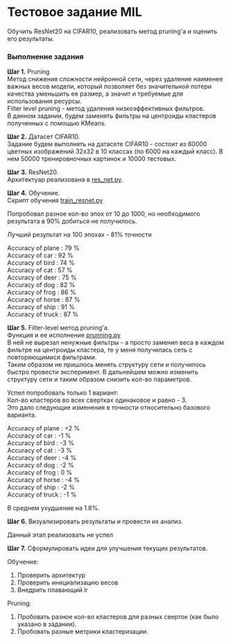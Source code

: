 # Тестовое задание MIL

Обучить ResNet20 на CIFAR10, реализовать метод pruning'а и оценить его результаты.

### Выполнение задания

**Шаг 1.** Pruning  
Метод снижения сложности нейронной сети, через удаление наименее важных весов модели, который позволяет без значительной потери качества уменьшить ее размер, а значит и требуемые для использования ресурсы.  
Filter level pruning - метод удаления низкоэффективных фильтров.  
В данном задании, будем заменять фильтры на центроиды кластеров полученных с помощью KMeans.  

**Шаг 2.** Датасет CIFAR10.  
Задание будем выполнять на датасете CIFAR10 - состоит из 60000 цветных изображений 32х32 в 10 классах (по 6000 на каждый класс). В нем 50000 тренировночных картинок и 10000 тестовых.

**Шаг 3.** ResNet20.  
Архитектуар реализована в [res_net.py](https://github.com/veseliy/mil_task/blob/main/res_net.p).

**Шаг 4.** Обучение.  
Скрипт обучения [train_resnet.py](https://github.com/veseliy/mil_task/blob/main/train_resnet.py)  

Попробовал разное кол-во эпох от 10 до 1000, но необходимого результата в 90% добиться не получилось.  

Лучший результат на 100 эпохах - 81% точности  

Accuracy of plane : 79 %  
Accuracy of   car : 92 %  
Accuracy of  bird : 74 %  
Accuracy of   cat : 57 %  
Accuracy of  deer : 75 %  
Accuracy of   dog : 82 %  
Accuracy of  frog : 86 %  
Accuracy of horse : 87 %  
Accuracy of  ship : 91 %  
Accuracy of truck : 87 %  

**Шаг 5.** Filter-level метод pruning'а.  
Функция и ее исполнение [prunning.py](https://github.com/veseliy/mil_task/blob/main/prunning.py)  
В ней не вырезал ненужные фильтры - а просто заменил веса в каждом фильтре на центроиды кластера, те у меня получилась сеть с повторяющимися фильтрами.  
Таким образом не пришлось менять структуру сети и получилось быстро провести эксперимент. В дальнейшем можно изменить структуру сети и таким образом снизить кол-во параметров.  

Успел попробовать только 1 вариант:  
Кол-во кластеров во всех свертках одинаковое и равно - 3.  
Это дало следующие изменения в точности относительно базового варианта.  

Accuracy of plane : +2 %  
Accuracy of   car : -1 %  
Accuracy of  bird : -3 %  
Accuracy of   cat : -3 %  
Accuracy of  deer : -4 %  
Accuracy of   dog : -2 %  
Accuracy of  frog : 0 %  
Accuracy of horse : -4 %  
Accuracy of  ship : -2 %  
Accuracy of truck : -1 %  

В среднем ухудшение на 1.8%.  

**Шаг 6.** Визуализировать результаты и провести их анализ.  

Данный этап реализовать не успел  

**Шаг 7.** Сформулировать идеи для улучшения текущих результатов.  

Обучение:  
1. Проверить архитектур  
2. Проверить инициализацию весов  
3. Внедрить плавающий lr  

Pruning:  
1. Пробовать разное кол-во кластеров для разных сверток (как было указано в задании).  
2. Пробовать разные метрики кластеризации.  
  
